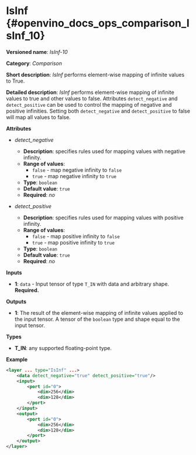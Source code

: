# IsInf {#openvino_docs_ops_comparison_IsInf_10}

**Versioned name**: *IsInf-10*

**Category**: *Comparison*

**Short description**: *IsInf* performs element-wise mapping of infinite values to True.

**Detailed description**: *IsInf* performs element-wise mapping of infinite values to true and other values to false. Attributes `detect_negative` and `detect_positive` can be used to control the mapping of negative and positive infinities. Setting both `detect_negative` and `detect_positive` to false will map all values to false.

**Attributes**

* *detect_negative*

  * **Description**: specifies rules used for mapping values with negative infinity.
  * **Range of values**:
    * `false` - map negative infinity to `false`
    * `true` - map negative infinity to `true`
  * **Type**: `boolean`
  * **Default value**: `true`
  * **Required**: *no*

* *detect_positive*

  * **Description**: specifies rules used for mapping values with positive infinity.
  * **Range of values**:
    * `false` - map positive infinity to `false`
    * `true` - map positive infinity to `true`
  * **Type**: `boolean`
  * **Default value**: `true`
  * **Required**: *no*

**Inputs**

* **1**: `data` - Input tensor of type `T_IN` with data and arbitrary shape. **Required.**

**Outputs**

* **1**: The result of the element-wise mapping of infinite values applied to the input tensor. A tensor of the `boolean` type and shape equal to the input tensor.

**Types**

* **T_IN**: any supported floating-point type.

**Example**

```xml
<layer ... type="IsInf" ...>
    <data detect_negative="true" detect_positive="true"/>
    <input>
        <port id="0">
            <dim>256</dim>
            <dim>128</dim>
        </port>
    </input>
    <output>
        <port id="0">
            <dim>256</dim>
            <dim>128</dim>
        </port>
    </output>
</layer>
```